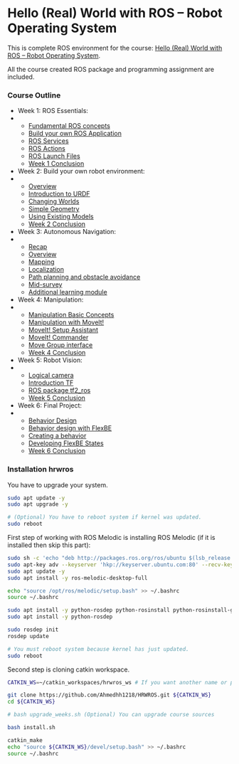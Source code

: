# Hello (Real) World with ROS – Robot Operating System

This is complete ROS environment for the course: [Hello (Real) World with ROS – Robot Operating System](https://learning.edx.org/course/course-v1:DelftX+ROS1x+1T2020/home). 



All the course created ROS package and programming assignment are included.



### Course Outline

- Week 1: ROS Essentials: 
- - [Fundamental ROS concepts](https://learning.edx.org/course/course-v1:DelftX+ROS1x+1T2020/block-v1:DelftX+ROS1x+1T2020+type@sequential+block@7a85fd8cc95d47368874ec2d05ae1c4a)
  - [Build your own ROS Application](https://learning.edx.org/course/course-v1:DelftX+ROS1x+1T2020/block-v1:DelftX+ROS1x+1T2020+type@sequential+block@7ff36759b3714aaea311e21e85f04ac0)
  - [ROS Services](https://learning.edx.org/course/course-v1:DelftX+ROS1x+1T2020/block-v1:DelftX+ROS1x+1T2020+type@sequential+block@4f08dfec4fe34d89963bd800af2245c5)
  - [ROS Actions](https://learning.edx.org/course/course-v1:DelftX+ROS1x+1T2020/block-v1:DelftX+ROS1x+1T2020+type@sequential+block@943904d5679c4c11b84307298c2ad70e)
  - [ROS Launch Files](https://learning.edx.org/course/course-v1:DelftX+ROS1x+1T2020/block-v1:DelftX+ROS1x+1T2020+type@sequential+block@1a223a0a45204ac09f5ffa7f33203949)
  - [Week 1 Conclusion](https://learning.edx.org/course/course-v1:DelftX+ROS1x+1T2020/block-v1:DelftX+ROS1x+1T2020+type@sequential+block@46714d1662ce4ecf812ab5cc7bd0e4ec)
- Week 2: Build your own robot environment: 
- - [Overview](https://learning.edx.org/course/course-v1:DelftX+ROS1x+1T2020/block-v1:DelftX+ROS1x+1T2020+type@sequential+block@0f6f8b4f41594458be197b076e921aa9)
  - [Introduction to URDF](https://learning.edx.org/course/course-v1:DelftX+ROS1x+1T2020/block-v1:DelftX+ROS1x+1T2020+type@sequential+block@0a99afc2fa184fb58f352398ab3f8282)
  - [Changing Worlds](https://learning.edx.org/course/course-v1:DelftX+ROS1x+1T2020/block-v1:DelftX+ROS1x+1T2020+type@sequential+block@0c7dcc78b5a14fefba2eb7d1c8af5439)
  - [Simple Geometry](https://learning.edx.org/course/course-v1:DelftX+ROS1x+1T2020/block-v1:DelftX+ROS1x+1T2020+type@sequential+block@78f62ef3d1934f65aa13fb9ee2bc4755)
  - [Using Existing Models](https://learning.edx.org/course/course-v1:DelftX+ROS1x+1T2020/block-v1:DelftX+ROS1x+1T2020+type@sequential+block@e7eab14e6d164562af194707938e559d)
  - [Week 2 Conclusion](https://learning.edx.org/course/course-v1:DelftX+ROS1x+1T2020/block-v1:DelftX+ROS1x+1T2020+type@sequential+block@ea7c38b0b889426aa7fd5c14f10979c1)
- Week 3: Autonomous Navigation:
- - [Recap](https://learning.edx.org/course/course-v1:DelftX+ROS1x+1T2020/block-v1:DelftX+ROS1x+1T2020+type@sequential+block@3ab7538a13b24c9e9e51c9f774302df2)
  - [Overview](https://learning.edx.org/course/course-v1:DelftX+ROS1x+1T2020/block-v1:DelftX+ROS1x+1T2020+type@sequential+block@5e42bd42d257451b95d1a9e413ff8698)
  - [Mapping](https://learning.edx.org/course/course-v1:DelftX+ROS1x+1T2020/block-v1:DelftX+ROS1x+1T2020+type@sequential+block@1e27af78163b4ed4b79aa3bd66b21827)
  - [Localization](https://learning.edx.org/course/course-v1:DelftX+ROS1x+1T2020/block-v1:DelftX+ROS1x+1T2020+type@sequential+block@ea3fc67cf9d24e40abfc368e22df8b94)
  - [Path planning and obstacle avoidance](https://learning.edx.org/course/course-v1:DelftX+ROS1x+1T2020/block-v1:DelftX+ROS1x+1T2020+type@sequential+block@2db950f33fa84b72af5f78431362349a)
  - [Mid-survey](https://learning.edx.org/course/course-v1:DelftX+ROS1x+1T2020/block-v1:DelftX+ROS1x+1T2020+type@sequential+block@cb7f8cc9b3ac410e80fe2ff4facb1095)
  - [Additional learning module](https://learning.edx.org/course/course-v1:DelftX+ROS1x+1T2020/block-v1:DelftX+ROS1x+1T2020+type@sequential+block@28313344104546849d6cc1611dc393c7)
- Week 4: Manipulation:
- - [Manipulation Basic Concepts](https://learning.edx.org/course/course-v1:DelftX+ROS1x+1T2020/block-v1:DelftX+ROS1x+1T2020+type@sequential+block@d1c96adb3577446584fb03fe640e452d)
  - [Manipulation with Movelt!](https://learning.edx.org/course/course-v1:DelftX+ROS1x+1T2020/block-v1:DelftX+ROS1x+1T2020+type@sequential+block@ef8e950ccca04e0d901c99ae8142934c)
  - [MoveIt! Setup Assistant](https://learning.edx.org/course/course-v1:DelftX+ROS1x+1T2020/block-v1:DelftX+ROS1x+1T2020+type@sequential+block@093cc70c3cce403d8225688ac276ff3e)
  - [MoveIt! Commander](https://learning.edx.org/course/course-v1:DelftX+ROS1x+1T2020/block-v1:DelftX+ROS1x+1T2020+type@sequential+block@61bf60950b7448a4a798b4723f8f9e9e)
  - [Move Group interface](https://learning.edx.org/course/course-v1:DelftX+ROS1x+1T2020/block-v1:DelftX+ROS1x+1T2020+type@sequential+block@6e4865b2f4ff40f4bbc3f73ed4432bfa)
  - [Week 4 Conclusion](https://learning.edx.org/course/course-v1:DelftX+ROS1x+1T2020/block-v1:DelftX+ROS1x+1T2020+type@sequential+block@dbc6afc1cb9d4632bee27c14ca4d9ddb)
- Week 5: Robot Vision:
- - [Logical camera](https://learning.edx.org/course/course-v1:DelftX+ROS1x+1T2020/block-v1:DelftX+ROS1x+1T2020+type@sequential+block@64f1ab5d21344902b20a708dea1c082b)
  - [Introduction TF](https://learning.edx.org/course/course-v1:DelftX+ROS1x+1T2020/block-v1:DelftX+ROS1x+1T2020+type@sequential+block@f892844fa6c546228a6b4101dd2d0194)
  - [ROS package tf2_ros](https://learning.edx.org/course/course-v1:DelftX+ROS1x+1T2020/block-v1:DelftX+ROS1x+1T2020+type@sequential+block@5f2def0229c249b48b0333c93922289d)
  - [Week 5 Conclusion](https://learning.edx.org/course/course-v1:DelftX+ROS1x+1T2020/block-v1:DelftX+ROS1x+1T2020+type@sequential+block@d9fd809d674f405ebde0fc22c24814f7)
- Week 6: Final Project: 
- - [Behavior Design](https://learning.edx.org/course/course-v1:DelftX+ROS1x+1T2020/block-v1:DelftX+ROS1x+1T2020+type@sequential+block@a766fd2a6bba4962a64988071b1e2bf8)
  - [Behavior design with FlexBE](https://learning.edx.org/course/course-v1:DelftX+ROS1x+1T2020/block-v1:DelftX+ROS1x+1T2020+type@sequential+block@41882b1b18864a1bb3cbc7882b85653f)
  - [Creating a behavior](https://learning.edx.org/course/course-v1:DelftX+ROS1x+1T2020/block-v1:DelftX+ROS1x+1T2020+type@sequential+block@c3acd8a33b7544e09530c044818bf1d6)
  - [Developing FlexBE States](https://learning.edx.org/course/course-v1:DelftX+ROS1x+1T2020/block-v1:DelftX+ROS1x+1T2020+type@sequential+block@345238377b0f4eb0ba2659f75e6cb107)
  - [Week 6 Conclusion](https://learning.edx.org/course/course-v1:DelftX+ROS1x+1T2020/block-v1:DelftX+ROS1x+1T2020+type@sequential+block@355bca0c63114a2f89ee8f8d832320fb)



### Installation hrwros

You have to upgrade your system.

```bash
sudo apt update -y
sudo apt upgrade -y

# (Optional) You have to reboot system if kernel was updated.
sudo reboot
```

First step of working with ROS Melodic is installing ROS Melodic (if it is installed then skip this part):

```bash
sudo sh -c 'echo "deb http://packages.ros.org/ros/ubuntu $(lsb_release -sc) main" > /etc/apt/sources.list.d/ros-latest.list'
sudo apt-key adv --keyserver 'hkp://keyserver.ubuntu.com:80' --recv-key C1CF6E31E6BADE8868B172B4F42ED6FBAB17C654
sudo apt update -y
sudo apt install -y ros-melodic-desktop-full

echo "source /opt/ros/melodic/setup.bash" >> ~/.bashrc
source ~/.bashrc

sudo apt install -y python-rosdep python-rosinstall python-rosinstall-generator python-wstool build-essential
sudo apt install -y python-rosdep

sudo rosdep init
rosdep update

# You must reboot system because kernel has just updated.
sudo reboot
```

Second step is cloning catkin workspace.

```bash
CATKIN_WS=~/catkin_workspaces/hrwros_ws # If you want another name or path fell free to replace this environment variable

git clone https://github.com/Ahmedhh1218/HRWROS.git ${CATKIN_WS}
cd ${CATKIN_WS}

# bash upgrade_weeks.sh (Optional) You can upgrade course sources

bash install.sh

catkin_make
echo "source ${CATKIN_WS}/devel/setup.bash" >> ~/.bashrc
source ~/.bashrc
```